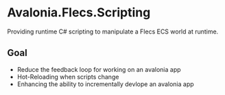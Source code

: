 # Avalonia.Flecs.Scripting

Providing runtime C# scripting to manipulate a Flecs ECS world at runtime.

## Goal
- Reduce the feedback loop for working on an avalonia app
- Hot-Reloading when scripts change
- Enhancing the ability to incrementally devlope an avalonia app 